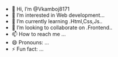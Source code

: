 - 👋 Hi, I’m @Vkamboj8171
- 👀 I’m interested in Web development...
- 🌱 I’m currently learning .Html,Css,Js..
- 💞️ I’m looking to collaborate on .Frontend..
- 📫 How to reach me ...
- 😄 Pronouns: ...
- ⚡ Fun fact: ...

<!---
Vkamboj8171/Vkamboj8171 is a ✨ special ✨ repository because its `README.md` (this file) appears on your GitHub profile.
You can click the Preview link to take a look at your changes.
--->
